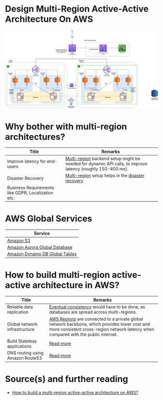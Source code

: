 # Design Multi-Region Active-Active Architecture On AWS

![img.png](AWS-Multi-Region-AZ-HA.drawio.png)

# Why bother with multi-region architectures?

| Title                                              | Remarks                                                                                                                                                                                           |
|----------------------------------------------------|---------------------------------------------------------------------------------------------------------------------------------------------------------------------------------------------------|
| Improve latency for end-users                      | [Multi-region](../../2_AWSServices/AWS-Global-Architecture-Region-AZ.md) backend setup might be needed for dynamic API calls, to improve latency (roughly 150-400 ms).                          |
| Disaster Recovery                                  | [Multi-region](../../2_AWSServices/AWS-Global-Architecture-Region-AZ.md) setup helps in the [disaster recovery](../../7_SystemGlossaries/Reliability/DisasterRecovery.md) |
| Business Requirements like GDPR, Localization etc. |                                                                                                                                                                                                   |

# AWS Global Services

| Service                                                                                                                  |
|--------------------------------------------------------------------------------------------------------------------------|
| [Amazon S3](../../2_AWSServices/7_StorageServices/3_ObjectStorageS3/Readme.md#cross-region-supported)                  |
| [Amazon Aurora Global Database](../../2_AWSServices/6_DatabaseServices/AmazonRDS/AmazonAurora/AuroraGlobalDatabase.md) |
| [Amazon Dynamo DB Global Tables](../../2_AWSServices/6_DatabaseServices/AmazonDynamoDB/Readme.md)                      |

# How to build multi-region active-active architecture in AWS?

| Title                            | Remarks                                                                                                                                                                                                                                          |
|----------------------------------|--------------------------------------------------------------------------------------------------------------------------------------------------------------------------------------------------------------------------------------------------|
| Reliable data replication        | [Eventual consistency](../../3_DatabaseServices/Glossaries/Consistency&Replication/Readme.md) would have to be done, as databases are spread across multi-regions.                                                     |
| Global network infrastructure    | [AWS Regions](../../2_AWSServices/AWS-Global-Architecture-Region-AZ.md) are connected to a private global network backbone, which provides lower cost and more consistent cross-region network latency when compared with the public internet. |
| Build Stateless applications     | [Read more](../../7_SystemGlossaries/StatefulVsStateless.md)                                                                                                                                                               |
| DNS routing using Amazon Route53 | [Read more](../../2_AWSServices/1_NetworkingAndContentDelivery/1_EdgeNetworking/AmazonRoute53/Readme.md)                                                                                                                                       |

# Source(s) and further reading
- [How to build a multi-region active-active architecture on AWS?](https://acloudguru.com/blog/engineering/why-and-how-do-we-build-a-multi-region-active-active-architecture)
